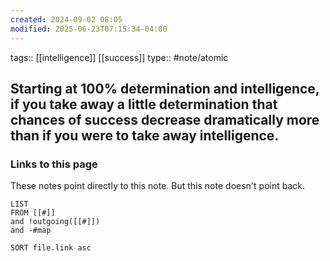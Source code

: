 ```yaml
---
created: 2024-09-02 08:05
modified: 2025-06-23T07:15:34-04:00
---
```

tags:: [[intelligence]] [[success]]
type:: #note/atomic

## Starting at 100% determination and intelligence, if you take away a little determination that chances of success decrease dramatically more than if you were to take away intelligence. 

### Links to this page
These notes point directly to this note. But this note doesn't point back.
```dataview
LIST
FROM [[#]]
and !outgoing([[#]])
and -#map

SORT file.link asc
```
